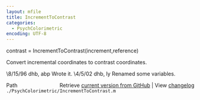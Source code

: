 ```yaml
---
layout: mfile
title: IncrementToContrast
categories:
  - PsychColorimetric
encoding: UTF-8
---
```


contrast = IncrementToContrast(increment,reference)

Convert incremental coordinates to contrast coordinates.

\8/15/96  dhb, abp  Wrote it.
\4/5/02   dhb, ly   Renamed some variables.


<div class="code_header" style="text-align:right;">
  <span style="float:left;">Path&nbsp;&nbsp;</span> <span class="counter">Retrieve <a href=
  "https://raw.github.com/Psychtoolbox-3/Psychtoolbox-3/beta/./PsychColorimetric/IncrementToContrast.m">current version from GitHub</a> | View <a href=
  "https://github.com/Psychtoolbox-3/Psychtoolbox-3/commits/beta/./PsychColorimetric/IncrementToContrast.m">changelog</a></span>
</div>
<div class="code">
  <code>./PsychColorimetric/IncrementToContrast.m</code>
</div>
